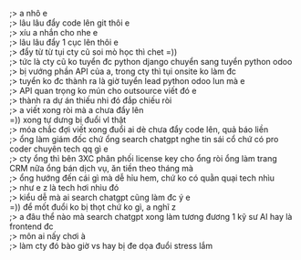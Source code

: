 ;> a nhô e<br>
;> lâu lâu đẩy code lên git thôi e<br>
;> xíu a nhắn cho nhe e<br>
;> lâu lâu đẩy 1 cục lên thôi e<br>
;> đẩy từ từ tụi cty cũ soi mò học thì chet =))<br>
;> tức là cty cũ ko tuyển đc python django chuyển sang tuyển python odoo<br>
;> bị vướng phần API của a, trong cty thì tụi onsite ko làm đc<br>
;> tuyển ko đc thành ra là giờ tuyển lead python odoo lun mà e<br>
;> API quan trọng ko mún cho outsource viết đó e<br>
;> thành ra dự án thiếu nhi đó đắp chiếu ròi<br>
;> a viết xong ròi mà a chưa đẩy lên<br>
=)) xong tự dưng bị đuổi vl thật<br>
;> móa chắc đợi viết xong đuổi ai dè chưa đẩy code lên, quả báo liền<br>
;> ổng làm giám đốc chứ ổng search chatgpt nghe tin sái cổ chứ có pro coder chuyên tech qq gì e<br>
;> cty ổng thì bên 3XC phân phối license key cho ổng ròi ổng làm trang CRM nữa ổng bán dịch vụ, ăn tiền theo tháng mà<br>
;> ổng hướng đến cái gì mà dễ hỉu hem, chứ ko có quằn quại tech nhìu<br>
;> như e z là tech hơi nhìu đó<br>
;> kiểu dễ mà ai search chatgpt cũng làm đc ý e<br>
=)) để mốt đuổi ko bị thọt chứ ko gì, a nghĩ z<br>
;> a đâu thể nào mà search chatgpt xong làm tương đương 1 kỹ sư AI hay là frontend đc<br>
;> môn ai nấy chơi à<br>
;> làm cty đó bào giờ vs hay bị đe dọa đuổi stress lắm
